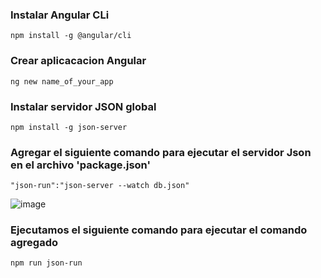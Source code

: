 ### Instalar Angular CLi
`npm install -g @angular/cli`

### Crear aplicacacion Angular
`ng new name_of_your_app`

### Instalar servidor JSON global
`npm install -g json-server`

### Agregar el siguiente comando para ejecutar el servidor Json en el archivo 'package.json'
`"json-run":"json-server --watch db.json"`

![image](https://user-images.githubusercontent.com/45924381/194155587-8ded42a3-4f54-484e-8e48-9a24783710f5.png)

### Ejecutamos el siguiente comando para ejecutar el comando agregado
`npm run json-run`




